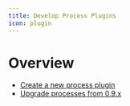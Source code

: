 ```yaml
---
title: Develop Process Plugins
icon: plugin
---
```

# Overview
- [Create a new process plugin](create)
- [Upgrade processes from 0.9.x](upgrade-from-0)